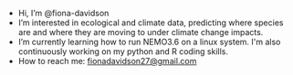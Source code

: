 - Hi, I’m @fiona-davidson
- I’m interested in ecological and climate data, predicting where species are and where they are moving to under climate change impacts. 
- I’m currently learning how to run NEMO3.6 on a linux system. I'm also continuously working on my python and R coding skills. 
- How to reach me: fionadavidson27@gmail.com

<!---
fiona-davidson/fiona-davidson is a ✨ special ✨ repository because its `README.md` (this file) appears on your GitHub profile.
You can click the Preview link to take a look at your changes.
--->
